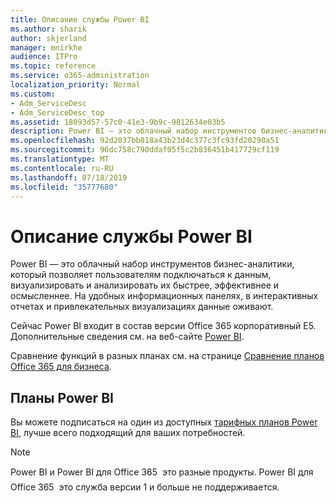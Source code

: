 ```yaml
---
title: Описание службы Power BI
ms.author: sharik
author: skjerland
manager: mnirkhe
audience: ITPro
ms.topic: reference
ms.service: o365-administration
localization_priority: Normal
ms.custom:
- Adm_ServiceDesc
- Adm_ServiceDesc_top
ms.assetid: 18093d57-57c0-41e3-9b9c-9812634e03b5
description: Power BI — это облачный набор инструментов бизнес-аналитики, который позволяет пользователям подключаться к данным, визуализировать и анализировать их быстрее, эффективнее и осмысленнее. На удобных информационных панелях, в интерактивных отчетах и привлекательных визуализациях данные оживают.
ms.openlocfilehash: 92d2037bb818a43b23d4c377c3fc93fd20290a51
ms.sourcegitcommit: 96dc758c790ddaf05f5c2b836451b417729cf119
ms.translationtype: MT
ms.contentlocale: ru-RU
ms.lasthandoff: 07/18/2019
ms.locfileid: "35777680"
---
```

# <a name="power-bi-service-description"></a>Описание службы Power BI

Power BI — это облачный набор инструментов бизнес-аналитики, который позволяет пользователям подключаться к данным, визуализировать и анализировать их быстрее, эффективнее и осмысленнее. На удобных информационных панелях, в интерактивных отчетах и привлекательных визуализациях данные оживают.
  
Сейчас Power BI входит в состав версии Office 365 корпоративный E5. Дополнительные сведения см. на веб-сайте [Power BI](https://powerbi.microsoft.com/).
  
Сравнение функций в разных планах см. на странице [Сравнение планов Office 365 для бизнеса](http://go.microsoft.com/fwlink/?LinkID=799177&amp;clcid=0x409).
  
## <a name="power-bi-plans"></a>Планы Power BI
<a name="BKMK_PowerBIPlans"> </a>

Вы можете подписаться на один из доступных [тарифных планов Power BI](https://go.microsoft.com/fwlink/?LinkID=786854), лучше всего подходящий для ваших потребностей. 
  
> [!NOTE]
> Power BI и Power BI для Office 365  это разные продукты. Power BI для Office 365  это служба версии 1 и больше не поддерживается. 
  

